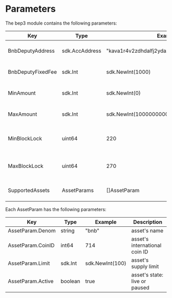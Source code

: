 <!--
order: 5
-->

# Parameters

The bep3 module contains the following parameters:

| Key               | Type           | Example                                       | Description                   |
|-------------------|----------------|-----------------------------------------------|-------------------------------|
| BnbDeputyAddress  | sdk.AccAddress | "kava1r4v2zdhdalfj2ydazallqvrus9fkphmglhn6u6" | deputy's Kava address         |
| BnbDeputyFixedFee | sdk.Int        | sdk.NewInt(1000)                              | deputy's fixed bnb fee        |
| MinAmount         | sdk.Int        | sdk.NewInt(0)                                 | minimum swap amount           |
| MaxAmount         | sdk.Int        | sdk.NewInt(1000000000000)                     | maximum swap amount           |
| MinBlockLock      | uint64         | 220                                           | minimum swap expire height    |
| MaxBlockLock      | uint64         | 270                                           | maximum swap expire height    |
| SupportedAssets   | AssetParams    | []AssetParam                                  | array of supported assets     |

Each AssetParam has the following parameters:

| Key               | Type           | Example                                       | Description                   |
|-------------------|----------------|-----------------------------------------------|-------------------------------|
| AssetParam.Denom  | string         | "bnb"                                         | asset's name                  |
| AssetParam.CoinID | int64          | 714                                           | asset's international coin ID |
| AssetParam.Limit  | sdk.Int        | sdk.NewInt(100)                               | asset's supply limit          |
| AssetParam.Active | boolean        | true                                          | asset's state: live or paused |
